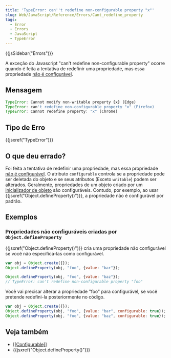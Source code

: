 ```yaml
---
title: 'TypeError: can''t redefine non-configurable property "x"'
slug: Web/JavaScript/Reference/Errors/Cant_redefine_property
tags:
  - Error
  - Errors
  - JavaScript
  - TypeError
---
```

{{jsSidebar("Errors")}}

A exceção do Javascript "can't redefine non-configurable property" ocorre quando é
feita a tentativa de redefinir uma propriedade, mas essa propriedade [não é configurável](/pt-BR/docs/Web/JavaScript/Data_structures#properties).

## Mensagem

```js
TypeError: Cannot modify non-writable property {x} (Edge)
TypeError: can't redefine non-configurable property "x" (Firefox)
TypeError: Cannot redefine property: "x" (Chrome)
```

## Tipo de Erro

{{jsxref("TypeError")}}

## O que deu errado?

Foi feita a tentativa de redefinir uma propriedade, mas essa propriedade [não é configurável](/pt-BR/docs/Web/JavaScript/Data_structures#properties). O
atributo `configurable` controla se a propriedade pode ser deletada do
objeto e se seus atributos (Exceto `writable`) podem ser alterados.
Geralmente, propriedades de um objeto criado por um [inicializador de objeto](/pt-BR/docs/Web/JavaScript/Reference/Operators/Object_initializer)
são configuráveis. Contudo, por exemplo, ao usar {{jsxref("Object.defineProperty()")}}, a propriedade não é configurável por padrão.

## Exemplos

### Propriedades não configuráveis criadas por `Object.defineProperty`

{{jsxref("Object.defineProperty()")}} cria uma propriedade não configurável se você
não especificá-las como configurável.

```js example-bad
var obj = Object.create({});
Object.defineProperty(obj, "foo", {value: "bar"});

Object.defineProperty(obj, "foo", {value: "baz"});
// TypeError: can't redefine non-configurable property "foo"
```

Você vai precisar alterar a propriedade "foo" para configurável, se você pretende redefini-la
posteriormente no código.

```js example-good
var obj = Object.create({});
Object.defineProperty(obj, "foo", {value: "bar", configurable: true});
Object.defineProperty(obj, "foo", {value: "baz", configurable: true});
```

## Veja também

- [\[\[Configurable\]\]](/pt-BR/docs/Web/JavaScript/Data_structures#properties)
- {{jsxref("Object.defineProperty()")}}

